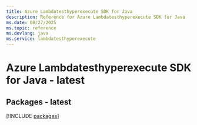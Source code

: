 ```yaml
---
title: Azure Lambdatesthyperexecute SDK for Java
description: Reference for Azure Lambdatesthyperexecute SDK for Java
ms.date: 08/27/2025
ms.topic: reference
ms.devlang: java
ms.service: lambdatesthyperexecute
---
```

# Azure Lambdatesthyperexecute SDK for Java - latest
## Packages - latest
[!INCLUDE [packages](lambdatesthyperexecute-index.md)]